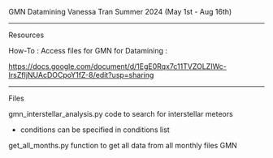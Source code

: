 GMN Datamining
Vanessa Tran
Summer 2024 (May 1st - Aug 16th)

----------------------------------------

Resources

How-To : Access files for GMN for Datamining : 

https://docs.google.com/document/d/1EgE0Rqx7c11TVZOLZIWc-IrsZfIjNUAcDOCpoY1fZ-8/edit?usp=sharing 

-----------------------------------------

Files

gmn_interstellar_analysis.py
code to search for interstellar meteors
- conditions can be specified in conditions list


get_all_months.py
function to get all data from all monthly files GMN


